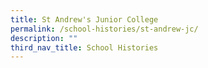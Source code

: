 ```yaml
---
title: St Andrew's Junior College
permalink: /school-histories/st-andrew-jc/
description: ""
third_nav_title: School Histories
---
```


